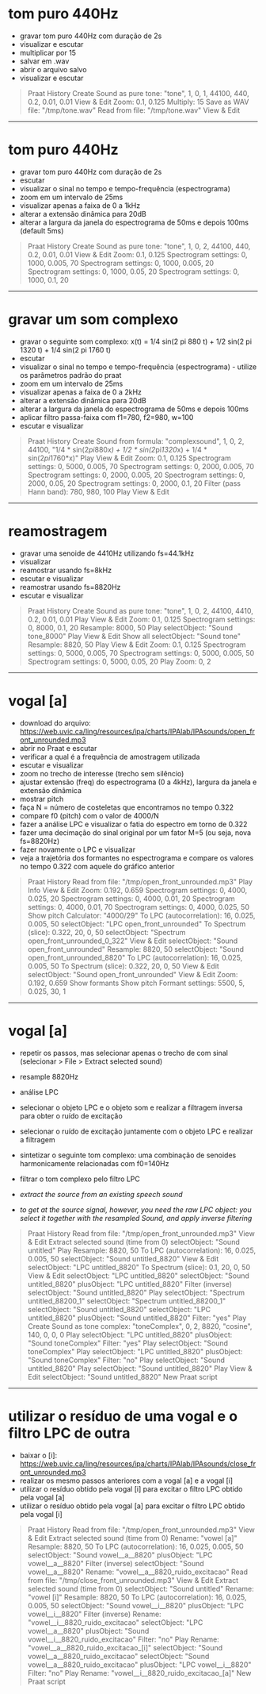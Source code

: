 # tom puro 440Hz
- gravar tom puro 440Hz com duração de 2s
- visualizar e escutar
- multiplicar por 15
- salvar em .wav
- abrir o arquivo salvo
- visualizar e escutar

> Praat History
Create Sound as pure tone: "tone", 1, 0, 1, 44100, 440, 0.2, 0.01, 0.01
View & Edit
Zoom: 0.1, 0.125
Multiply: 15
Save as WAV file: "/tmp/tone.wav"
Read from file: "/tmp/tone.wav"
View & Edit

---

# tom puro 440Hz
- gravar tom puro 440Hz com duração de 2s
- escutar
- visualizar o sinal no tempo e tempo-frequência (espectrograma)
- zoom em um intervalo de 25ms
- visualizar apenas a faixa de 0 a 1kHz
- alterar a extensão dinâmica para 20dB
- alterar a largura da janela do espectrograma de 50ms e depois 100ms (default 5ms)

> Praat History
Create Sound as pure tone: "tone", 1, 0, 2, 44100, 440, 0.2, 0.01, 0.01
View & Edit
Zoom: 0.1, 0.125
Spectrogram settings: 0, 1000, 0.005, 70
Spectrogram settings: 0, 1000, 0.005, 20
Spectrogram settings: 0, 1000, 0.05, 20
Spectrogram settings: 0, 1000, 0.1, 20


---

# gravar um som complexo

- gravar o seguinte som complexo: x(t) = 1/4 sin(2 pi 880 t) + 1/2 sin(2 pi 1320 t) + 1/4 sin(2 pi 1760 t)
- escutar
- visualizar o sinal no tempo e tempo-frequência (espectrograma) - utilize os parâmetros padrão do praat
- zoom em um intervalo de 25ms
- visualizar apenas a faixa de 0 a 2kHz
- alterar a extensão dinâmica para 20dB
- alterar a largura da janela do espectrograma de 50ms e depois 100ms
- aplicar filtro passa-faixa com f1=780, f2=980, w=100
- escutar e visualizar

> Praat History
Create Sound from formula: "complexsound", 1, 0, 2, 44100, "1/4 * sin(2*pi*880*x) + 1/2 * sin(2*pi*1320*x) + 1/4 * sin(2*pi*1760*x)"
Play
View & Edit
Zoom: 0.1, 0.125
Spectrogram settings: 0, 5000, 0.005, 70
Spectrogram settings: 0, 2000, 0.005, 70
Spectrogram settings: 0, 2000, 0.005, 20
Spectrogram settings: 0, 2000, 0.05, 20
Spectrogram settings: 0, 2000, 0.1, 20
Filter (pass Hann band): 780, 980, 100
Play
View & Edit


---

# reamostragem

- gravar uma senoide de 4410Hz utilizando fs=44.1kHz
- visualizar
- reamostrar usando fs=8kHz
- escutar e visualizar
- reamostrar usando fs=8820Hz
- escutar e visualizar

> Praat History
Create Sound as pure tone: "tone", 1, 0, 2, 44100, 4410, 0.2, 0.01, 0.01
Play
View & Edit
Zoom: 0.1, 0.125
Spectrogram settings: 0, 8000, 0.1, 20
Resample: 8000, 50
Play
selectObject: "Sound tone_8000"
Play
View & Edit
Show all
selectObject: "Sound tone"
Resample: 8820, 50
Play
View & Edit
Zoom: 0.1, 0.125
Spectrogram settings: 0, 5000, 0.005, 70
Spectrogram settings: 0, 5000, 0.005, 50
Spectrogram settings: 0, 5000, 0.05, 20
Play
Zoom: 0, 2


---

# vogal [a]

- download do arquivo: https://web.uvic.ca/ling/resources/ipa/charts/IPAlab/IPAsounds/open_front_unrounded.mp3
- abrir no Praat e escutar
- verificar a qual é a frequência de amostragem utilizada
- escutar e visualizar
- zoom no trecho de interesse (trecho sem silêncio)
- ajustar extensão (freq) do espectrograma (0 a 4kHz), largura da janela e extensão dinâmica
- mostrar pitch
- faça N = número de costeletas que encontramos no tempo 0.322 
- compare f0 (pitch) com o valor de 4000/N
- fazer a análise LPC e visualizar o fatia do espectro em torno de 0.322
- fazer uma decimação do sinal original por um fator M=5 (ou seja, nova fs=8820Hz)
- fazer novamente o LPC e visualizar
- veja a trajetória dos formantes no espectrograma e compare os valores no tempo 0.322 com aquele do gráfico anterior

> Praat History
Read from file: "/tmp/open_front_unrounded.mp3"
Play
Info
View & Edit
Zoom: 0.192, 0.659
Spectrogram settings: 0, 4000, 0.025, 20
Spectrogram settings: 0, 4000, 0.01, 20
Spectrogram settings: 0, 4000, 0.01, 70
Spectrogram settings: 0, 4000, 0.025, 50
Show pitch
Calculator: "4000/29"
To LPC (autocorrelation): 16, 0.025, 0.005, 50
selectObject: "LPC open_front_unrounded"
To Spectrum (slice): 0.322, 20, 0, 50
selectObject: "Spectrum open_front_unrounded_0_322"
View & Edit
selectObject: "Sound open_front_unrounded"
Resample: 8820, 50
selectObject: "Sound open_front_unrounded_8820"
To LPC (autocorrelation): 16, 0.025, 0.005, 50
To Spectrum (slice): 0.322, 20, 0, 50
View & Edit
selectObject: "Sound open_front_unrounded"
View & Edit
Zoom: 0.192, 0.659
Show formants
Show pitch
Formant settings: 5500, 5, 0.025, 30, 1


---

# vogal [a]

- repetir os passos, mas selecionar apenas o trecho de com sinal (selecionar > File > Extract selected sound)
- resample 8820Hz
- análise LPC
- selecionar o objeto LPC e o objeto som e realizar a filtragem inversa para obter o ruído de excitação 
- selecionar o ruído de excitação juntamente com o objeto LPC e realizar a filtragem
- sintetizar o seguinte tom complexo: uma combinação de senoides harmonicamente relacionadas com f0=140Hz
- filtrar o tom complexo pelo filtro LPC

- *extract the source from an existing speech sound*
- *to get at the source signal, however, you need the raw LPC object: you select it together with the resampled Sound, and apply inverse filtering*

> Praat History
Read from file: "/tmp/open_front_unrounded.mp3"
View & Edit
Extract selected sound (time from 0)
selectObject: "Sound untitled"
Play
Resample: 8820, 50
To LPC (autocorrelation): 16, 0.025, 0.005, 50
selectObject: "Sound untitled_8820"
View & Edit
selectObject: "LPC untitled_8820"
To Spectrum (slice): 0.1, 20, 0, 50
View & Edit
selectObject: "LPC untitled_8820"
selectObject: "Sound untitled_8820"
plusObject: "LPC untitled_8820"
Filter (inverse)
selectObject: "Sound untitled_8820"
Play
selectObject: "Spectrum untitled_88200_1"
selectObject: "Spectrum untitled_88200_1"
selectObject: "Sound untitled_8820"
selectObject: "LPC untitled_8820"
plusObject: "Sound untitled_8820"
Filter: "yes"
Play
Create Sound as tone complex: "toneComplex", 0, 2, 8820, "cosine", 140, 0, 0, 0
Play
selectObject: "LPC untitled_8820"
plusObject: "Sound toneComplex"
Filter: "yes"
Play
selectObject: "Sound toneComplex"
Play
selectObject: "LPC untitled_8820"
plusObject: "Sound toneComplex"
Filter: "no"
Play
selectObject: "Sound untitled_8820"
Play
selectObject: "Sound untitled_8820"
Play
View & Edit
selectObject: "Sound untitled_8820"
New Praat script


---

# utilizar o resíduo de uma vogal e o filtro LPC de outra

- baixar o [i]: https://web.uvic.ca/ling/resources/ipa/charts/IPAlab/IPAsounds/close_front_unrounded.mp3
- realizar os mesmo passos anteriores com a vogal [a] e a vogal [i]
- utilizar o resíduo obtido pela vogal [i] para excitar o filtro LPC obtido pela vogal [a] 
- utilizar o resíduo obtido pela vogal [a] para excitar o filtro LPC obtido pela vogal [i]

> Praat History
Read from file: "/tmp/open_front_unrounded.mp3"
View & Edit
Extract selected sound (time from 0)
Rename: "vowel [a]"
Resample: 8820, 50
To LPC (autocorrelation): 16, 0.025, 0.005, 50
selectObject: "Sound vowel__a__8820"
plusObject: "LPC vowel__a__8820"
Filter (inverse)
selectObject: "Sound vowel__a__8820"
Rename: "vowel__a__8820_ruido_excitacao"
Read from file: "/tmp/close_front_unrounded.mp3"
View & Edit
Extract selected sound (time from 0)
selectObject: "Sound untitled"
Rename: "vowel [i]"
Resample: 8820, 50
To LPC (autocorrelation): 16, 0.025, 0.005, 50
selectObject: "Sound vowel__i__8820"
plusObject: "LPC vowel__i__8820"
Filter (inverse)
Rename: "vowel__i__8820_ruido_excitacao"
selectObject: "LPC vowel__a__8820"
plusObject: "Sound vowel__i__8820_ruido_excitacao"
Filter: "no"
Play
Rename: "vowel__a__8820_ruido_excitacao_[i]"
selectObject: "Sound vowel__a__8820_ruido_excitacao"
selectObject: "Sound vowel__a__8820_ruido_excitacao"
plusObject: "LPC vowel__i__8820"
Filter: "no"
Play
Rename: "vowel__i__8820_ruido_excitacao_[a]"
New Praat script

